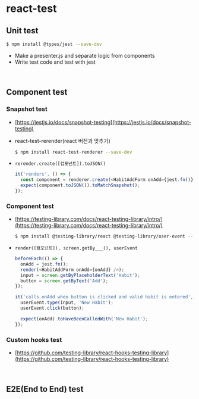 # react-test

## Unit test

```bash
$ npm install @types/jest --save-dev
```

- Make a presenter.js and separate logic from components
- Write test code and test with jest

<br>

## Component test

### Snapshot test

- [https://jestjs.io/docs/snapshot-testing](https://jestjs.io/docs/snapshot-testing)
- react-test-rerender(react 버전과 맞추기)

  ```bash
  $ npm install react-test-renderer --save-dev
  ```

- `rerender.create([컴포넌트]).toJSON()`

  ```js
  it('renders', () => {
    const component = renderer.create(<HabitAddForm onAdd={jest.fn()} />);
    expect(component.toJSON()).toMatchSnapshot();
  });
  ```

### Component test

- [https://testing-library.com/docs/react-testing-library/intro/](https://testing-library.com/docs/react-testing-library/intro/)

  ```bash
  $ npm install @testing-library/react @testing-library/user-event --save-dev
  ```

- `render([컴포넌트]), screen.getBy___(), userEvent`

  ```js
  beforeEach(() => {
    onAdd = jest.fn();
    render(<HabitAddForm onAdd={onAdd} />);
    input = screen.getByPlaceholderText('Habit');
    button = screen.getByText('Add');
  });

  it('calls onAdd when button is clicked and valid habit is entered', () => {
    userEvent.type(input, 'New Habit');
    userEvent.click(button);

    expect(onAdd).toHaveBeenCalledWith('New Habit');
  });
  ```

### Custom hooks test

- [https://github.com/testing-library/react-hooks-testing-library](https://github.com/testing-library/react-hooks-testing-library)

  <br>

## E2E(End to End) test
